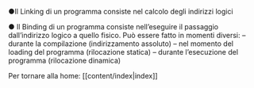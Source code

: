 ●Il Linking di un programma consiste nel calcolo degli indirizzi logici

● Il Binding di un programma consiste nell’eseguire il passaggio dall’indirizzo logico a quello fisico. Può essere fatto in momenti diversi:
	– durante la compilazione (indirizzamento assoluto)
	– nel momento del loading del programma (rilocazione statica)
	– durante l’esecuzione del programma (rilocazione dinamica)


Per tornare alla home: [[content/index|index]]
